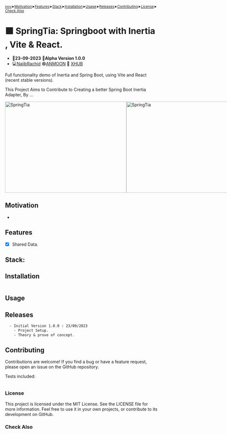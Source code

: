 <sub>
<a href="#Intro" title="Section Intro" style="font-size:smaller;">Intro</a>➤<a href="#Motivation" title="Section Motivation">Motivation</a>➤<a href="#Features" title="Section Features">Features</a>➤<a href="#Stack" title="Section Stack">Stack</a>➤<a href="#Installation" title="Section Installation">Installation</a>➤<a href="#Usage" title="Section Usage">Usage</a>➤<a href="#Releases" title="Section Releases">Releases</a>➤<a href="#Contributing" title="Section Contributing">Contributing</a>➤<a href="#License" title="Section License">License</a>➤<a href="#Check-Also" title="Section Check Also">Check Also</a>
</sub>

# :purple_square: SpringTia: Springboot with Inertia , Vite & React.

- :date:**23-09-2023** :pushpin:**Alpha Version 1.0.0**
- :computer:<a href="https://github.com/n4j1Br4ch1D" target="_blank" title="NajibRachid: Agile Software Engineer">NajibRachid</a> :purple_circle:<a href="https://anmoonweb.com/?ref=springtia" target="_blank" title="ANMOON: Right talents at the right place ">ANMOON</a> :office: <a href="https://x-hub.io/?ref=anmoon-springtia" target="_blank" title="XHUB: For Developers By Developers">XHUB</a>

Full functionality demo of Inertia and Spring Boot, using Vite and React (recent stable versions).

This Project Aims to Contribute to Creating a better Spring Boot Inertia Adapter, By ...

<div style="display:flex">
<img src="https://raw.githubusercontent.com/n4j1Br4ch1D/" alt="SpringTia" height="300" width="400">
<img src="https://raw.githubusercontent.com/n4j1Br4ch1D/" alt="SpringTia" height="300" width="400">
<img src="https://raw.githubusercontent.com/n4j1Br4ch1D/" alt="SpringTia" height="300" width="400">
<img src="https://raw.githubusercontent.com/n4j1Br4ch1D/" alt="SpringTia" height="300" width="400">
<img src="https://raw.githubusercontent.com/n4j1Br4ch1D/" alt="SpringTia" height="300" width="400">
<img src="https://raw.githubusercontent.com/n4j1Br4ch1D/" alt="SpringTia" height="300" width="400">
</div>

## Motivation

- 

## Features

- [x] Shared Data.

## Stack:

## Installation

```sh

```

## Usage

## Releases

```txt
  - Initial Version 1.0.0 : 23/09/2023
    - Project Setup.
    - Theory & prove of concept.
```

## Contributing

Contributions are welcome! If you find a bug or have a feature request, please open an issue on the GitHub repository.

Tests included:

```sh
```

### License

This project is licensed under the MIT License. See the LICENSE file for more information. Feel free to use it in your own projects, or contribute to its development on GitHub.

### Check Also
